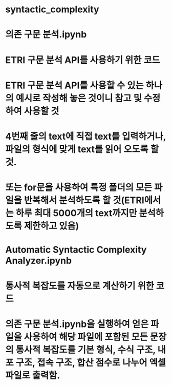 # syntactic_complexity

# 의존 구문 분석.ipynb
# ETRI 구문 분석 API를 사용하기 위한 코드
# ETRI 구문 분석 API를 사용할 수 있는 하나의 예시로 작성해 놓은 것이니 참고 및 수정하여 사용할 것
# 4번째 줄의 text에 직접 text를 입력하거나, 파일의 형식에 맞게 text를 읽어 오도록 할 것.
# 또는 for문을 사용하여 특정 폴더의 모든 파일을 반복해서 분석하도록 할 것(ETRI에서는 하루 최대 5000개의 text까지만 분석하도록 제한하고 있음)


# Automatic Syntactic Complexity Analyzer.ipynb
# 통사적 복잡도를 자동으로 계산하기 위한 코드
# 의존 구문 분석.ipynb을 실행하여 얻은 파일을 사용하여 해당 파일에 포함된 모든 문장의 통사적 복잡도를 기본 형식, 수식 구조, 내포 구조, 접속 구조, 합산 점수로 나누어 엑셀 파일로 출력함.
